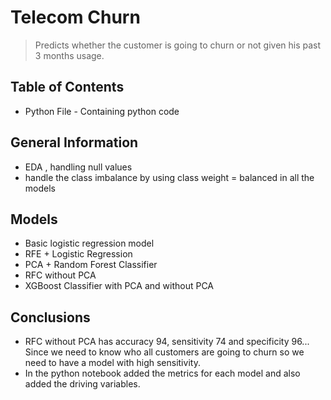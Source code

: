 # Telecom Churn 
> Predicts whether the customer is going to churn or not given his past 3 months usage.


## Table of Contents
* Python File - Containing python code

## General Information
- EDA , handling null values 
- handle the class imbalance by using class weight = balanced in all the models 

## Models 
- Basic logistic regression model 
- RFE + Logistic Regression
- PCA + Random Forest Classifier
- RFC without PCA
- XGBoost Classifier with PCA and without PCA

## Conclusions
- RFC without PCA has accuracy 94, sensitivity 74 and specificity 96... Since we need to know who all customers are going to churn so we need to have a model with high sensitivity.
- In the python notebook added the metrics for each model and also added the driving variables.
